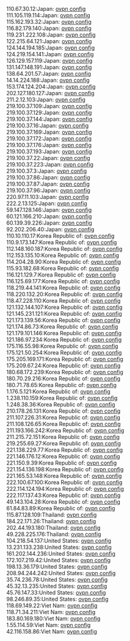 110.67.30.12:Japan: [ovpn config](vpn/110_67_30_12.ovpn)  
111.105.119.114:Japan: [ovpn config](vpn/111_105_119_114.ovpn)  
115.162.193.32:Japan: [ovpn config](vpn/115_162_193_32.ovpn)  
116.82.179.140:Japan: [ovpn config](vpn/116_82_179_140.ovpn)  
119.231.222.108:Japan: [ovpn config](vpn/119_231_222_108.ovpn)  
122.215.64.121:Japan: [ovpn config](vpn/122_215_64_121.ovpn)  
124.144.194.185:Japan: [ovpn config](vpn/124_144_194_185.ovpn)  
124.219.154.141:Japan: [ovpn config](vpn/124_219_154_141.ovpn)  
126.129.157.119:Japan: [ovpn config](vpn/126_129_157_119.ovpn)  
131.147.148.191:Japan: [ovpn config](vpn/131_147_148_191.ovpn)  
138.64.201.57:Japan: [ovpn config](vpn/138_64_201_57.ovpn)  
14.14.224.188:Japan: [ovpn config](vpn/14_14_224_188.ovpn)  
153.174.124.204:Japan: [ovpn config](vpn/153_174_124_204.ovpn)  
202.127.180.127:Japan: [ovpn config](vpn/202_127_180_127.ovpn)  
211.2.12.103:Japan: [ovpn config](vpn/211_2_12_103.ovpn)  
219.100.37.109:Japan: [ovpn config](vpn/219_100_37_109.ovpn)  
219.100.37.129:Japan: [ovpn config](vpn/219_100_37_129.ovpn)  
219.100.37.144:Japan: [ovpn config](vpn/219_100_37_144.ovpn)  
219.100.37.16:Japan: [ovpn config](vpn/219_100_37_16.ovpn)  
219.100.37.169:Japan: [ovpn config](vpn/219_100_37_169.ovpn)  
219.100.37.172:Japan: [ovpn config](vpn/219_100_37_172.ovpn)  
219.100.37.176:Japan: [ovpn config](vpn/219_100_37_176.ovpn)  
219.100.37.193:Japan: [ovpn config](vpn/219_100_37_193.ovpn)  
219.100.37.22:Japan: [ovpn config](vpn/219_100_37_22.ovpn)  
219.100.37.223:Japan: [ovpn config](vpn/219_100_37_223.ovpn)  
219.100.37.3:Japan: [ovpn config](vpn/219_100_37_3.ovpn)  
219.100.37.86:Japan: [ovpn config](vpn/219_100_37_86.ovpn)  
219.100.37.87:Japan: [ovpn config](vpn/219_100_37_87.ovpn)  
219.100.37.96:Japan: [ovpn config](vpn/219_100_37_96.ovpn)  
220.97.11.103:Japan: [ovpn config](vpn/220_97_11_103.ovpn)  
222.2.13.125:Japan: [ovpn config](vpn/222_2_13_125.ovpn)  
59.147.128.146:Japan: [ovpn config](vpn/59_147_128_146.ovpn)  
60.121.166.210:Japan: [ovpn config](vpn/60_121_166_210.ovpn)  
60.139.39.226:Japan: [ovpn config](vpn/60_139_39_226.ovpn)  
92.202.206.40:Japan: [ovpn config](vpn/92_202_206_40.ovpn)  
110.10.110.17:Korea Republic of: [ovpn config](vpn/110_10_110_17.ovpn)  
110.9.173.147:Korea Republic of: [ovpn config](vpn/110_9_173_147.ovpn)  
112.148.160.187:Korea Republic of: [ovpn config](vpn/112_148_160_187.ovpn)  
112.153.135.10:Korea Republic of: [ovpn config](vpn/112_153_135_10.ovpn)  
114.204.28.90:Korea Republic of: [ovpn config](vpn/114_204_28_90.ovpn)  
115.93.182.68:Korea Republic of: [ovpn config](vpn/115_93_182_68.ovpn)  
116.121.129.7:Korea Republic of: [ovpn config](vpn/116_121_129_7.ovpn)  
116.125.69.177:Korea Republic of: [ovpn config](vpn/116_125_69_177.ovpn)  
118.219.44.141:Korea Republic of: [ovpn config](vpn/118_219_44_141.ovpn)  
118.220.132.20:Korea Republic of: [ovpn config](vpn/118_220_132_20.ovpn)  
118.47.228.110:Korea Republic of: [ovpn config](vpn/118_47_228_110.ovpn)  
121.132.144.107:Korea Republic of: [ovpn config](vpn/121_132_144_107.ovpn)  
121.145.231.121:Korea Republic of: [ovpn config](vpn/121_145_231_121.ovpn)  
121.173.139.56:Korea Republic of: [ovpn config](vpn/121_173_139_56.ovpn)  
121.174.86.73:Korea Republic of: [ovpn config](vpn/121_174_86_73.ovpn)  
121.179.101.146:Korea Republic of: [ovpn config](vpn/121_179_101_146.ovpn)  
121.186.97.234:Korea Republic of: [ovpn config](vpn/121_186_97_234.ovpn)  
175.116.55.98:Korea Republic of: [ovpn config](vpn/175_116_55_98.ovpn)  
175.121.50.254:Korea Republic of: [ovpn config](vpn/175_121_50_254.ovpn)  
175.205.169.171:Korea Republic of: [ovpn config](vpn/175_205_169_171.ovpn)  
175.209.67.24:Korea Republic of: [ovpn config](vpn/175_209_67_24.ovpn)  
180.68.172.239:Korea Republic of: [ovpn config](vpn/180_68_172_239.ovpn)  
180.70.29.216:Korea Republic of: [ovpn config](vpn/180_70_29_216.ovpn)  
180.71.78.65:Korea Republic of: [ovpn config](vpn/180_71_78_65.ovpn)  
1.176.5.121:Korea Republic of: [ovpn config](vpn/1_176_5_121.ovpn)  
1.238.110.159:Korea Republic of: [ovpn config](vpn/1_238_110_159.ovpn)  
1.248.38.36:Korea Republic of: [ovpn config](vpn/1_248_38_36.ovpn)  
210.178.26.131:Korea Republic of: [ovpn config](vpn/210_178_26_131.ovpn)  
211.107.226.31:Korea Republic of: [ovpn config](vpn/211_107_226_31.ovpn)  
211.108.126.65:Korea Republic of: [ovpn config](vpn/211_108_126_65.ovpn)  
211.193.166.242:Korea Republic of: [ovpn config](vpn/211_193_166_242.ovpn)  
211.215.72.151:Korea Republic of: [ovpn config](vpn/211_215_72_151.ovpn)  
219.255.69.27:Korea Republic of: [ovpn config](vpn/219_255_69_27.ovpn)  
221.138.229.77:Korea Republic of: [ovpn config](vpn/221_138_229_77.ovpn)  
221.146.176.12:Korea Republic of: [ovpn config](vpn/221_146_176_12.ovpn)  
221.150.9.39:Korea Republic of: [ovpn config](vpn/221_150_9_39.ovpn)  
221.154.136.198:Korea Republic of: [ovpn config](vpn/221_154_136_198.ovpn)  
221.165.53.148:Korea Republic of: [ovpn config](vpn/221_165_53_148.ovpn)  
222.100.67.100:Korea Republic of: [ovpn config](vpn/222_100_67_100.ovpn)  
222.114.124.194:Korea Republic of: [ovpn config](vpn/222_114_124_194.ovpn)  
222.117.137.43:Korea Republic of: [ovpn config](vpn/222_117_137_43.ovpn)  
49.143.104.28:Korea Republic of: [ovpn config](vpn/49_143_104_28.ovpn)  
61.84.83.89:Korea Republic of: [ovpn config](vpn/61_84_83_89.ovpn)  
115.87.128.109:Thailand: [ovpn config](vpn/115_87_128_109.ovpn)  
184.22.171.26:Thailand: [ovpn config](vpn/184_22_171_26.ovpn)  
202.44.193.180:Thailand: [ovpn config](vpn/202_44_193_180.ovpn)  
49.228.225.176:Thailand: [ovpn config](vpn/49_228_225_176.ovpn)  
104.218.54.137:United States: [ovpn config](vpn/104_218_54_137.ovpn)  
13.231.133.238:United States: [ovpn config](vpn/13_231_133_238.ovpn)  
161.202.144.236:United States: [ovpn config](vpn/161_202_144_236.ovpn)  
172.107.219.42:United States: [ovpn config](vpn/172_107_219_42.ovpn)  
198.13.36.179:United States: [ovpn config](vpn/198_13_36_179.ovpn)  
208.94.244.242:United States: [ovpn config](vpn/208_94_244_242.ovpn)  
35.74.236.78:United States: [ovpn config](vpn/35_74_236_78.ovpn)  
45.32.13.235:United States: [ovpn config](vpn/45_32_13_235.ovpn)  
45.76.147.33:United States: [ovpn config](vpn/45_76_147_33.ovpn)  
98.246.89.35:United States: [ovpn config](vpn/98_246_89_35.ovpn)  
118.69.149.22:Viet Nam: [ovpn config](vpn/118_69_149_22.ovpn)  
118.71.34.211:Viet Nam: [ovpn config](vpn/118_71_34_211.ovpn)  
183.80.169.180:Viet Nam: [ovpn config](vpn/183_80_169_180.ovpn)  
1.55.114.59:Viet Nam: [ovpn config](vpn/1_55_114_59.ovpn)  
42.116.158.86:Viet Nam: [ovpn config](vpn/42_116_158_86.ovpn)  
